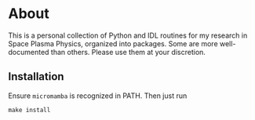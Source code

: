 # About

This is a personal collection of Python and IDL routines for my research
in Space Plasma Physics, organized into packages. Some are more
well-documented than others. Please use them at your discretion.

## Installation

Ensure `micromamba` is recognized in PATH. Then just run
```
make install
```
